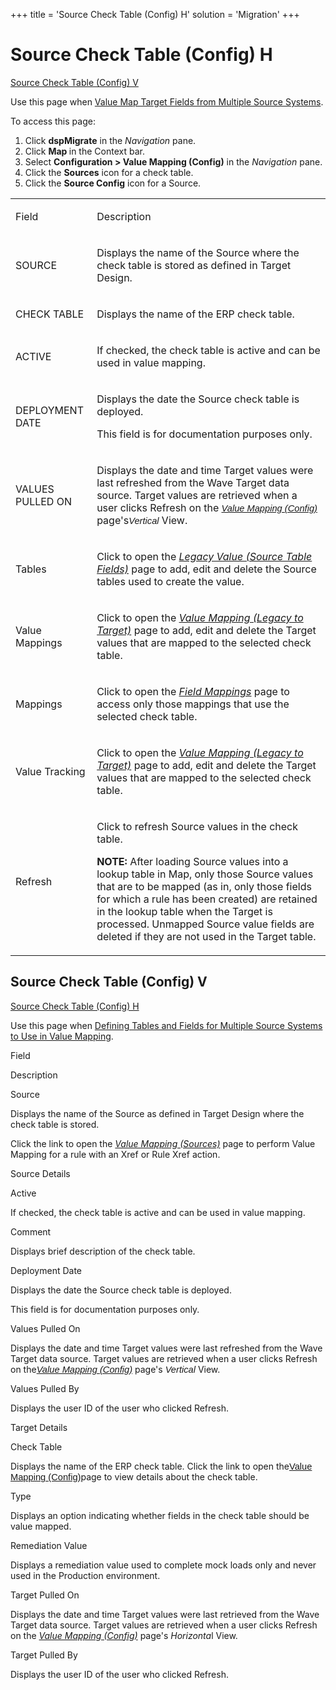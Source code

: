 +++
title = 'Source Check Table (Config) H'
solution = 'Migration'
+++

# Source Check Table (Config) H

[Source Check Table (Config) V](#Source)

<div class="use">

Use this page when [Value Map Target Fields from Multiple Source
Systems](../Use_Cases/Value_Map_Target_Fields_from_Mulitple_Source_Systems.htm).

</div>

To access this page:

1.  Click <span style="font-weight: bold;">dspMigrate</span> in the
    <span style="font-style: italic;">Navigation</span> pane.
2.  Click <span style="font-weight: bold;">Map </span> in the Context
    bar.
3.  Select <span style="font-weight: bold;">Configuration \> Value
    Mapping (Config)</span> in the
    <span style="font-style: italic;">Navigation</span> pane.
4.  Click the <span style="font-weight: bold;">Sources</span> icon for a
    check table.
5.  Click the <span style="font-weight: bold;">Source Config</span> icon
    for a Source.

<table>
<tbody>
<tr class="odd">
<td><p>Field</p></td>
<td><p>Description</p></td>
</tr>
<tr class="even">
<td><p>SOURCE</p></td>
<td><p>Displays the name of the Source where the check table is stored as defined in Target Design.</p></td>
</tr>
<tr class="odd">
<td><p>CHECK TABLE</p></td>
<td><p>Displays the name of the ERP check table.</p></td>
</tr>
<tr class="even">
<td><p>ACTIVE</p></td>
<td><p>If checked, the check table is active and can be used in value mapping.</p></td>
</tr>
<tr class="odd">
<td><p>DEPLOYMENT DATE</p></td>
<td><p>Displays the date the Source check table is deployed.</p>
<p>This field is for documentation purposes only.</p></td>
</tr>
<tr class="even">
<td><p>VALUES PULLED ON</p></td>
<td><p>Displays the date and time Target values were last refreshed from the Wave Target data source. Target values are retrieved when a user clicks Refresh on the <span style="font-size: 11.0pt;font-family: Arial, sans-serif;font-style: italic;"><a href="Value_Mapping_Config_H.htm">Value Mapping (Config)</a></span> page's<span style="font-size: 11.0pt;font-family: Arial, sans-serif;font-style: italic;">Vertical</span> View.</p></td>
</tr>
<tr class="odd">
<td><p>Tables</p></td>
<td><p>Click to open the <em><a href="Legacy_Value_Source_Table_Fields_H.htm">Legacy Value (Source Table Fields)</a></em> page to add, edit and delete the Source tables used to create the value.</p></td>
</tr>
<tr class="even">
<td><p>Value Mappings</p></td>
<td><p>Click to open the <em><a href="Value_Mapping_Legacy_to_Target_H.htm">Value Mapping (Legacy to Target)</a></em> page to add, edit and delete the Target values that are mapped to the selected check table.</p></td>
</tr>
<tr class="odd">
<td><p>Mappings</p></td>
<td><p>Click to open the <em><a href="Field_Mappings_H.htm">Field Mappings</a></em> page to access only those mappings that use the selected check table.</p></td>
</tr>
<tr class="even">
<td><p>Value Tracking</p></td>
<td><p>Click to open the <em><a href="Value_Mapping_Legacy_to_Target_H.htm">Value Mapping (Legacy to Target)</a></em> page to add, edit and delete the Target values that are mapped to the selected check table.</p></td>
</tr>
<tr class="odd">
<td><p>Refresh</p></td>
<td><p>Click to refresh Source values in the check table.</p>
<p><strong>NOTE:</strong> After loading Source values into a lookup table in Map, only those Source values that are to be mapped (as in, only those fields for which a rule has been created) are retained in the lookup table when the Target is processed. Unmapped Source value fields are deleted if they are not used in the Target table.</p></td>
</tr>
</tbody>
</table>

## <span id="Source"></span>Source Check Table (Config) V

[Source Check Table (Config) H](#)

<div class="use">

Use this page when [Defining Tables and Fields for Multiple Source
Systems to Use in Value
Mapping](../Use_Cases/Value_Map_Target_Fields_from_Mulitple_Source_Systems.htm).

</div>

Field

Description

Source

Displays the name of the Source as defined in Target Design where the
check table is stored.

Click the link to open the *[Value Mapping
(Sources)](Value_Mapping_Sources_H.htm)* page to perform Value Mapping
for a rule with an Xref or Rule Xref action.

Source Details

Active

If checked, the check table is active and can be used in value mapping.

Comment

Displays brief description of the check table.

Deployment Date

Displays the date the Source check table is deployed.

This field is for documentation purposes only.

Values Pulled On

Displays the date and time Target values were last refreshed from the
Wave Target data source. Target values are retrieved when a user clicks
Refresh on
the<span style="font-size: 11.0pt;font-family: Arial, sans-serif;font-style: italic;">[Value
Mapping (Config)](Value_Mapping_Config_H.htm)</span>
page's <span style="font-size: 11.0pt;font-family: Arial, sans-serif;font-style: italic;">Vertical</span>
View.

Values Pulled By

Displays the user ID of the user who clicked Refresh.

Target Details

Check Table

Displays the name of the ERP check table. Click the link to open
the<span style="font-size: 11.0pt;font-family: Arial, sans-serif;">[Value
Mapping (Config)](Value_Mapping_Config_H.htm)</span>page to view details
about the check table.

<span id="Lookup Table Type" class="popUpLink">Type</span>

Displays an option indicating whether fields in the check table should
be value mapped.

Remediation Value

Displays a remediation value used to complete mock loads only and never
used in the Production environment.

Target Pulled On

Displays the date and time Target values were last retrieved from the
Wave Target data source. Target values are retrieved when a user clicks
Refresh on the *[Value Mapping (Config)](Value_Mapping_Config_H.htm)*
page's *Horizonta*l View.

Target Pulled By

Displays the user ID of the user who clicked Refresh.
